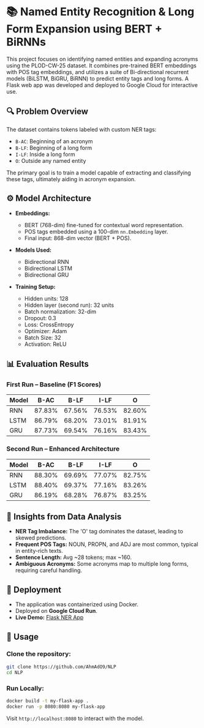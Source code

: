 # 📚 Named Entity Recognition & Long Form Expansion using BERT + BiRNNs

This project focuses on identifying named entities and expanding acronyms using the PLOD-CW-25 dataset. It combines pre-trained BERT embeddings with POS tag embeddings, and utilizes a suite of Bi-directional recurrent models (BiLSTM, BiGRU, BiRNN) to predict entity tags and long forms. A Flask web app was developed and deployed to Google Cloud for interactive use.

## 🔍 Problem Overview

The dataset contains tokens labeled with custom NER tags:

- `B-AC`: Beginning of an acronym
- `B-LF`: Beginning of a long form
- `I-LF`: Inside a long form
- `O`: Outside any named entity

The primary goal is to train a model capable of extracting and classifying these tags, ultimately aiding in acronym expansion.

## ⚙️ Model Architecture

- **Embeddings:**
  - BERT (768-dim) fine-tuned for contextual word representation.
  - POS tags embedded using a 100-dim `nn.Embedding` layer.
  - Final input: 868-dim vector (BERT + POS).

- **Models Used:**
  - Bidirectional RNN
  - Bidirectional LSTM
  - Bidirectional GRU

- **Training Setup:**
  - Hidden units: 128
  - Hidden layer (second run): 32 units
  - Batch normalization: 32-dim
  - Dropout: 0.3
  - Loss: CrossEntropy
  - Optimizer: Adam
  - Batch Size: 32
  - Activation: ReLU

## 📊 Evaluation Results

### First Run – Baseline (F1 Scores)

| Model | B-AC | B-LF | I-LF | O |
|-------|------|------|------|----|
| RNN   | 87.83% | 67.56% | 76.53% | 82.60% |
| LSTM  | 86.79% | 68.20% | 73.01% | 81.91% |
| GRU   | 87.73% | 69.54% | 76.16% | 83.43% |

### Second Run – Enhanced Architecture

| Model | B-AC | B-LF | I-LF | O |
|-------|------|------|------|----|
| RNN   | 88.30% | 69.69% | 77.07% | 82.75% |
| LSTM  | 88.40% | 69.37% | 77.16% | 83.26% |
| GRU   | 86.19% | 68.28% | 76.87% | 83.25% |

## 🧠 Insights from Data Analysis

- **NER Tag Imbalance:** The 'O' tag dominates the dataset, leading to skewed predictions.
- **Frequent POS Tags:** NOUN, PROPN, and ADJ are most common, typical in entity-rich texts.
- **Sentence Length:** Avg ~28 tokens; max ~160.
- **Ambiguous Acronyms:** Some acronyms map to multiple long forms, requiring careful handling.

## 🚀 Deployment

- The application was containerized using Docker.
- Deployed on **Google Cloud Run**.
- **Live Demo:** [Flask NER App](https://my-flask-app-1092211905562.us-central1.run.app)

## 🧪 Usage

### Clone the repository:
```bash
git clone https://github.com/AhmAdO9/NLP
cd NLP
```

### Run Locally:
```bash
docker build -t my-flask-app .
docker run -p 8080:8080 my-flask-app
```

Visit `http://localhost:8080` to interact with the model.
